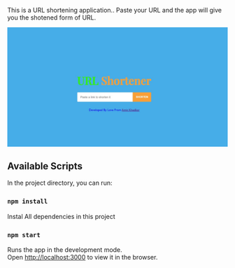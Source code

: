  This is a URL shortening application..
 Paste your URL and the app will give you the shotened form of URL.

![Project Preview](./src/red.png.jpg)

## Available Scripts

In the project directory, you can run:

### `npm install`

Instal All dependencies in this project

### `npm start`

Runs the app in the development mode.<br />
Open [http://localhost:3000](http://localhost:3000) to view it in the browser.
